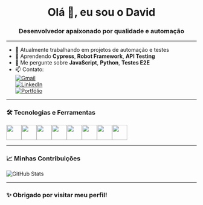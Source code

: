 <h1 align="center">Olá 👋, eu sou o David</h1>
<h3 align="center">Desenvolvedor apaixonado por qualidade e automação</h3>

---

- 🔭 Atualmente trabalhando em projetos de automação e testes
- 🌱 Aprendendo **Cypress**, **Robot Framework**, **API Testing**
- 💬 Me pergunte sobre **JavaScript**, **Python**, **Testes E2E**
- 📫 Contato:  
  [![Gmail](https://img.shields.io/badge/Gmail-david@gmail.com-red?style=for-the-badge&logo=gmail)](mailto:david@gmail.com)  
  [![LinkedIn](https://img.shields.io/badge/LinkedIn-David-blue?style=for-the-badge&logo=linkedin)](https://linkedin.com/in/seulinkedin)  
  [![Portfólio](https://img.shields.io/badge/Portfólio-DavidDev-green?style=for-the-badge)](https://seuportifolio.com)

---

### 🛠️ Tecnologias e Ferramentas

<div style="display: flex; flex-wrap: wrap;">
  <img src="https://cdn.jsdelivr.net/gh/devicons/devicon/icons/html5/html5-original.svg" width="40" />
  <img src="https://cdn.jsdelivr.net/gh/devicons/devicon/icons/css3/css3-original.svg" width="40" />
  <img src="https://cdn.jsdelivr.net/gh/devicons/devicon/icons/javascript/javascript-original.svg" width="40" />
  <img src="https://cdn.jsdelivr.net/gh/devicons/devicon/icons/python/python-original.svg" width="40" />
  <img src="https://cdn.jsdelivr.net/gh/devicons/devicon/icons/nodejs/nodejs-original.svg" width="40" />
  <img src="https://cdn.jsdelivr.net/gh/devicons/devicon/icons/github/github-original.svg" width="40" />
  <img src="https://cdn.jsdelivr.net/gh/devicons/devicon/icons/git/git-original.svg" width="40" />
  <img src="https://cdn.jsdelivr.net/gh/devicons/devicon/icons/selenium/selenium-original.svg" width="40" />
</div>

---

### 📈 Minhas Contribuições

![GitHub Stats](https://github-readme-stats.vercel.app/api?username=davidCamposDev&show_icons=true&theme=radical)

---

### ✨ Obrigado por visitar meu perfil!

